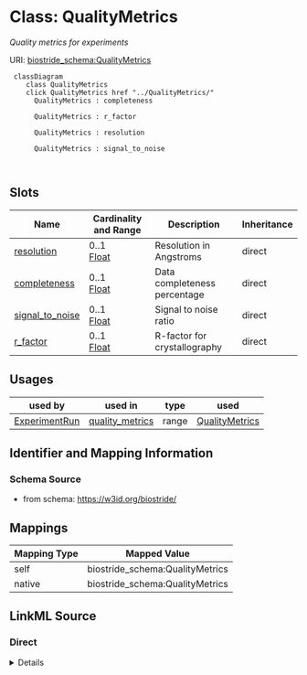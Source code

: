 

# Class: QualityMetrics 


_Quality metrics for experiments_





URI: [biostride_schema:QualityMetrics](https://w3id.org/biostride/schema/QualityMetrics)





```mermaid
 classDiagram
    class QualityMetrics
    click QualityMetrics href "../QualityMetrics/"
      QualityMetrics : completeness
        
      QualityMetrics : r_factor
        
      QualityMetrics : resolution
        
      QualityMetrics : signal_to_noise
        
      
```




<!-- no inheritance hierarchy -->


## Slots

| Name | Cardinality and Range | Description | Inheritance |
| ---  | --- | --- | --- |
| [resolution](resolution.md) | 0..1 <br/> [Float](Float.md) | Resolution in Angstroms | direct |
| [completeness](completeness.md) | 0..1 <br/> [Float](Float.md) | Data completeness percentage | direct |
| [signal_to_noise](signal_to_noise.md) | 0..1 <br/> [Float](Float.md) | Signal to noise ratio | direct |
| [r_factor](r_factor.md) | 0..1 <br/> [Float](Float.md) | R-factor for crystallography | direct |





## Usages

| used by | used in | type | used |
| ---  | --- | --- | --- |
| [ExperimentRun](ExperimentRun.md) | [quality_metrics](quality_metrics.md) | range | [QualityMetrics](QualityMetrics.md) |







## Identifier and Mapping Information






### Schema Source


* from schema: https://w3id.org/biostride/




## Mappings

| Mapping Type | Mapped Value |
| ---  | ---  |
| self | biostride_schema:QualityMetrics |
| native | biostride_schema:QualityMetrics |






## LinkML Source

<!-- TODO: investigate https://stackoverflow.com/questions/37606292/how-to-create-tabbed-code-blocks-in-mkdocs-or-sphinx -->

### Direct

<details>
```yaml
name: QualityMetrics
description: Quality metrics for experiments
from_schema: https://w3id.org/biostride/
attributes:
  resolution:
    name: resolution
    description: Resolution in Angstroms
    from_schema: https://w3id.org/biostride/
    rank: 1000
    domain_of:
    - QualityMetrics
    range: float
  completeness:
    name: completeness
    description: Data completeness percentage
    from_schema: https://w3id.org/biostride/
    rank: 1000
    domain_of:
    - QualityMetrics
    range: float
  signal_to_noise:
    name: signal_to_noise
    description: Signal to noise ratio
    from_schema: https://w3id.org/biostride/
    rank: 1000
    domain_of:
    - QualityMetrics
    range: float
  r_factor:
    name: r_factor
    description: R-factor for crystallography
    from_schema: https://w3id.org/biostride/
    rank: 1000
    domain_of:
    - QualityMetrics
    range: float

```
</details>

### Induced

<details>
```yaml
name: QualityMetrics
description: Quality metrics for experiments
from_schema: https://w3id.org/biostride/
attributes:
  resolution:
    name: resolution
    description: Resolution in Angstroms
    from_schema: https://w3id.org/biostride/
    rank: 1000
    alias: resolution
    owner: QualityMetrics
    domain_of:
    - QualityMetrics
    range: float
  completeness:
    name: completeness
    description: Data completeness percentage
    from_schema: https://w3id.org/biostride/
    rank: 1000
    alias: completeness
    owner: QualityMetrics
    domain_of:
    - QualityMetrics
    range: float
  signal_to_noise:
    name: signal_to_noise
    description: Signal to noise ratio
    from_schema: https://w3id.org/biostride/
    rank: 1000
    alias: signal_to_noise
    owner: QualityMetrics
    domain_of:
    - QualityMetrics
    range: float
  r_factor:
    name: r_factor
    description: R-factor for crystallography
    from_schema: https://w3id.org/biostride/
    rank: 1000
    alias: r_factor
    owner: QualityMetrics
    domain_of:
    - QualityMetrics
    range: float

```
</details>